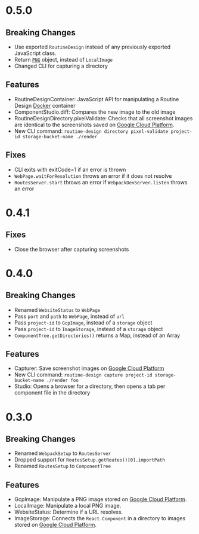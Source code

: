 # 0.5.0

## Breaking Changes

* Use exported `RoutineDesign` instead of any previously exported JavaScript class.
* Return [`PNG`](https://www.npmjs.com/package/pngjs) object, instead of `LocalImage`
* Changed CLI for capturing a directory

## Features

* RoutineDesignContainer: JavaScript API for manipulating a Routine Design [Docker](https://www.docker.com/) container
* ComponentStudio.diff: Compares the new image to the old image
* RoutineDesignDirectory.pixelValidate: Checks that all screenshot images are identical to the screenshots saved on [Google Cloud Platform](https://cloud.google.com/).
* New CLI command: `routine-design directory pixel-validate project-id storage-bucket-name ./render`

## Fixes

* CLI exits with exitCode=1 if an error is thrown
* `WebPage.waitForResolution` throws an error if it does not resolve
* `RoutesServer.start` throws an error if `WebpackDevServer.listen` throws an error

# 0.4.1

## Fixes

* Close the browser after capturing screenshots 

# 0.4.0

## Breaking Changes

* Renamed `WebsiteStatus` to `WebPage`
* Pass `port` and `path` to `WebPage`, instead of `url`
* Pass `project-id` to `GcpImage`, instead of a `storage` object
* Pass `project-id` to `ImageStorage`, instead of a `storage` object
* `ComponentTree.getDirectories()` returns a Map, instead of an Array

## Features

* Capturer: Save screenshot images on [Google Cloud Platform](https://cloud.google.com/)
* New CLI command: `routine-design capture project-id storage-bucket-name ./render foo`
* Studio: Opens a browser for a directory, then opens a tab per component file in the directory

# 0.3.0

## Breaking Changes

* Renamed `WebpackSetup` to `RoutesServer`
* Dropped support for `RoutesSetup.getRoutes()[0].importPath`
* Renamed `RoutesSetup` to `ComponentTree`

## Features

* GcpImage: Manipulate a PNG image stored on [Google Cloud Platform](https://cloud.google.com/).
* LocalImage: Manipulate a local PNG image.
* WebsiteStatus: Determine if a URL resolves.
* ImageStorage: Connects the `React.Component` in a directory to images stored on [Google Cloud Platform](https://cloud.google.com/).
